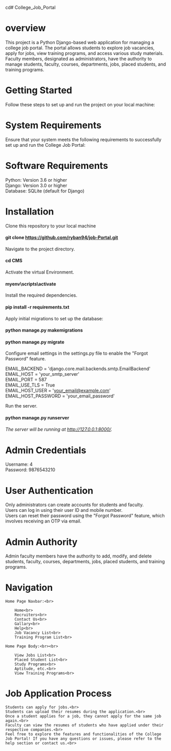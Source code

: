 cd# College_Job_Portal

# overview

This project is a Python Django-based web application for managing a college job portal. The portal allows students to explore job vacancies, apply for jobs, view training programs, and access various study materials. Faculty members, designated as administrators, have the authority to manage students, faculty, courses, departments, jobs, placed students, and training programs.

# Getting Started

Follow these steps to set up and run the project on your local machine: <br>

# System Requirements

Ensure that your system meets the following requirements to successfully set up and run the College Job Portal:<br>

# Software Requirements

Python: Version 3.6 or higher<br>
Django: Version 3.0 or higher<br>
Database: SQLite (default for Django)<br>

# Installation

Clone this repository to your local machine<br>
#### git clone https://github.com/ryban94/job-Portal.git<br>

Navigate to the project directory.<br>
#### cd CMS

Activate the virtual Environment.<br>
#### myenv\scripts\activate<br>

Install the required dependencies.<br>
#### pip install -r requirements.txt

Apply initial migrations to set up the database:<br>

#### python manage.py makemigrations
#### python manage.py migrate<br>

Configure email settings in the settings.py file to enable the "Forgot Password" feature.<br>

EMAIL_BACKEND = 'django.core.mail.backends.smtp.EmailBackend'<br>
EMAIL_HOST = 'your_smtp_server'<br>
EMAIL_PORT = 587<br>
EMAIL_USE_TLS = True<br>
EMAIL_HOST_USER = 'your_email@example.com'<br>
EMAIL_HOST_PASSWORD = 'your_email_password'<br>

Run the server.<br>

#### python manage.py runserver<br>
###### The server will be running at http://127.0.0.1:8000/.

# Admin Credentials

Username: 4 <br>
Password: 9876543210 <br>

# User Authentication

Only administrators can create accounts for students and faculty.<br>
Users can log in using their user ID and mobile number.<br>
Users can reset their password using the "Forgot Password" feature, which involves receiving an OTP via email.<br>

# Admin Authority

Admin faculty members have the authority to add, modify, and delete students, faculty, courses, departments, jobs, placed students, and training programs.<br>

# Navigation
    Home Page Navbar:<br>

        Home<br>
        Recruiters<br>
        Contact Us<br>
        Gallary<br>
        Help<br>
        Job Vacancy List<br>
        Training Program List<br>
    
    Home Page Body:<br><br>

        View Jobs List<br>
        Placed Student List<br>
        Study Programs<br>
        Aptitude, etc.<br>
        View Training Programs<br>

# Job Application Process
    Students can apply for jobs.<br>
    Students can upload their resumes during the application.<br>
    Once a student applies for a job, they cannot apply for the same job again.<br>
    Faculty can view the resumes of students who have applied under their respective companies.<br>
    Feel free to explore the features and functionalities of the College Job Portal! If you have any questions or issues, please refer to the help section or contact us.<br>
